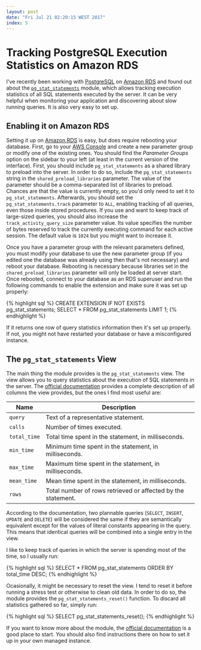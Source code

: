 ```yaml
---
layout: post
date: "Fri Jul 21 02:20:15 WEST 2017"
index: 5
---
```


# Tracking PostgreSQL Execution Statistics on Amazon RDS

I've recently been working with [PostgreSQL][postgresql] on [Amazon RDS][rds]
and found out about the [`pg_stat_statements`][pgstatstatements] module, which
allows tracking execution statistics of all SQL statements executed by the
server. It can be very helpful when monitoring your application and discovering
about slow running queries. It is also very easy to set up.

## Enabling it on Amazon RDS

Setting it up on [Amazon RDS][rds] is easy, but does require rebooting your
database. First, go to your [AWS Console][console] and create a new parameter
group or modify one of the existing ones. You should find the _Parameter Groups_
option on the sidebar to your left (at least in the current version of the
interface). First, you should include `pg_stat_statements` as a shared library
to preload into the server. In order to do so, include the `pg_stat_statements`
string in the `shared_preload_libraries` parameter. The value of the parameter
should be a comma-separated list of libraries to preload. Chances are that the
value is currently empty, so you'd only need to set it to `pg_stat_statements`.
Afterwards, you should set the `pg_stat_statements.track` parameter to `ALL`,
enabling tracking of all queries, even those inside stored procedures. If you
use and want to keep track of large-sized queries, you should also increase the
`track_activity_query_size` parameter value. Its value specifies the number of
bytes reserved to track the currently executing command for each active session.
The default value is `1024` but you might want to increase it.

Once you have a parameter group with the relevant parameters defined, you must
modify your database to use the new parameter group (if you edited one the
database was already using then that's not necessary) and reboot your database.
Rebooting is necessary because libraries set in the `shared_preload_libraries`
parameter will only be loaded at server start. Once rebooted, connect to your
database as an RDS superuser and run the following commands to enable the
extension and make sure it was set up properly:

{% highlight sql %}
CREATE EXTENSION IF NOT EXISTS pg_stat_statements;
SELECT * FROM pg_stat_statements LIMIT 1;
{% endhighlight %}

If it returns one row of query statistics information then it's set up properly.
If not, you might not have restarted your database or have a misconfigured
instance.

## The `pg_stat_statements` View

The main thing the module provides is the `pg_stat_statements` view. The view
allows you to query statistics about the execution of SQL statements in the
server. The [official documentation][pgstatstatements] provides a complete
description of all columns the view provides, but the ones I find most useful are:

| Name         | Description                                                  |
|--------------|--------------------------------------------------------------|
| `query`      | Text of a representative statement.                          |
| `calls`      | Number of times executed.                                    |
| `total_time` | Total time spent in the statement, in milliseconds.          |
| `min_time`   | Minimum time spent in the statement, in milliseconds.        |
| `max_time`   | Maximum time spent in the statement, in milliseconds.        |
| `mean_time`  | Mean time spent in the statement, in milliseconds.           |
| `rows`       | Total number of rows retrieved or affected by the statement. |

According to the documentation, two plannable queries (`SELECT`, `INSERT`,
`UPDATE` and `DELETE`) will be considered the same if they are semantically
equivalent except for the values of literal constants appearing in the query.
This means that identical queries will be combined into a single entry in the
view.

I like to keep track of queries in which the server is spending most of the time, so I usually run:

{% highlight sql %}
SELECT * FROM pg_stat_statements ORDER BY total_time DESC;
{% endhighlight %}

Ocasionally, it might be necessary to reset the view. I tend to reset it before
running a stress test or otherwise to clean old data. In order to do so, the
module provides the `pg_stat_statements_reset()` function. To discard all
statistics gathered so far, simply run:

{% highlight sql %}
SELECT pg_stat_statements_reset();
{% endhighlight %}

If you want to know more about the module,
the [official documentation][pgstatstatements] is a good place to start. You
should also find instructions there on how to set it up in your own managed
instance.

[postgresql]: https://www.postgresql.org/
[rds]: https://aws.amazon.com/rds/
[console]: https://console.aws.amazon.com/rds/
[pgstatstatements]: https://www.postgresql.org/docs/9.6/static/pgstatstatements.html
